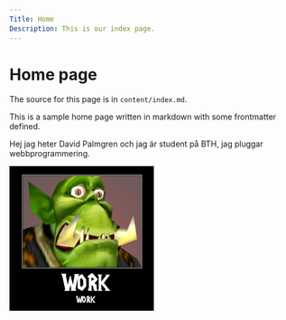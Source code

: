 ```yaml
---
Title: Home
Description: This is our index page.
---
```


Home page
==========================

The source for this page is in `content/index.md`.

This is a sample home page written in markdown with some frontmatter defined.

Hej jag heter David Palmgren och jag är student på BTH, jag pluggar webbprogrammering.

<img src="assets/img/peon.jpg" alt="peon" width="256" height="256">

